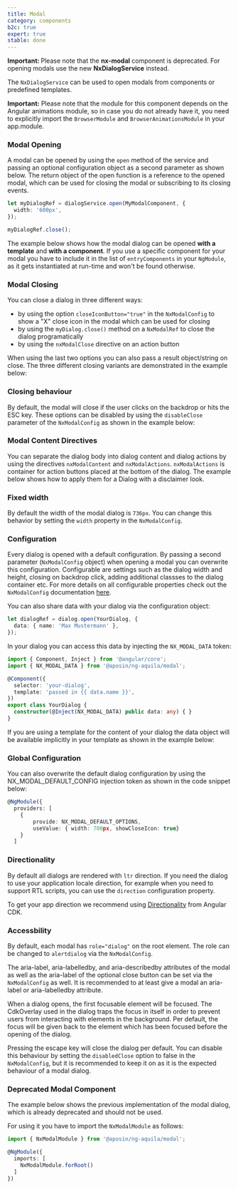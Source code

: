 ```yaml
---
title: Modal
category: components
b2c: true
expert: true
stable: done
---
```


<div class="docs-deprecation-warning">
  <strong>Important: </strong>
  Please note that the <strong>nx-modal</strong> component is deprecated. For opening modals use the new <strong> NxDialogService</strong> instead.
</div>

The `NxDialogService` can be used to open modals from components or predefined templates.

**Important:** Please note that the module for this component depends on the Angular animations module, so in case you do not already have it, you need to explicitly import the `BrowserModule` and `BrowserAnimationsModule` in your app.module.

### Modal Opening
A modal can be opened by using the `open` method of the service and passing an optional configuration object as a second parameter as shown below. The return object of the open function is a reference to the opened modal, which can be used for closing the modal or subscribing to its closing events.

```ts
let myDialogRef = dialogService.open(MyModalComponent, {
  width: '600px',
});

myDialogRef.close();
```

The example below shows how the modal dialog can be opened **with a template** and **with a component**.
If you use a specific component for your modal you have to include it in the list of `entryComponents` in your `NgModule`, as it gets instantiated at run-time and won't be found otherwise.

<!-- example(modal-opening) -->

### Modal Closing
You can close a dialog in three different ways:
  * by using the option `closeIconButton="true"` in the `NxModalConfig` to show a "X" close icon in the modal which can be used for closing
  * by using the `myDialog.close()` method on a `NxModalRef` to close the dialog programatically
  * by using the `nxModalClose` directive on an action button

When using the last two options you can also pass a result object/string on close.
The three different closing variants are demonstrated in the example below:
<!-- example(modal-closing) -->

### Closing behaviour
By default, the modal will close if the user clicks on the backdrop or hits the ESC key. These options can be disabled by using the `disableClose` parameter of the `NxModalConfig` as shown in the example below:

<!-- example(modal-closing-behaviour) -->

### Modal Content Directives
You can separate the dialog body into dialog content and dialog actions by using the directives `nxModalContent` and `nxModalActions`. `nxModalActions` is container for action buttons placed at the bottom of the dialog. The example below shows how to apply them for a Dialog with a disclaimer look.

<!-- example(modal-content-actions) -->

### Fixed width
By default the width of the modal dialog is `736px`. You can change this behavior by setting the `width` property in the `NxModalConfig`.

<!-- example(modal-fixed-width) -->

### Configuration
Every dialog is opened with a default configuration. By passing a second parameter (`NxModalConfig` object) when opening a modal you can overwrite this configuration. Configurable are settings such as the dialog width and height, closing on backdrop click, adding additional classses to the dialog container etc. For more details on all configurable properties check out the `NxModalConfig` documentation [here](./documentation/modal/api#NxModalConfig).

You can also share data with your dialog via the configuration object:

```ts
let dialogRef = dialog.open(YourDialog, {
  data: { name: 'Max Mustermann' },
});
```

In your dialog you can access this data by injecting the `NX_MODAL_DATA` token:


```ts
import { Component, Inject } from '@angular/core';
import { NX_MODAL_DATA } from '@aposin/ng-aquila/modal';

@Component({
  selector: 'your-dialog',
  template: 'passed in {{ data.name }}',
})
export class YourDialog {
  constructor(@Inject(NX_MODAL_DATA) public data: any) { }
}
```

If you are using a template for the content of your dialog the data object will be available implicitly in your template as shown in the example below:

<!-- example(modal-data-injection) -->


### Global Configuration
You can also overwrite the default dialog configuration by using the NX_MODAL_DEFAULT_CONFIG injection token as shown in the code snippet below:

```ts
@NgModule({
  providers: [
    {
        provide: NX_MODAL_DEFAULT_OPTIONS,
        useValue: { width: 700px, showCloseIcon: true}
    }
  ]
```

### Directionality
By default all dialogs are rendered with `ltr` direction.
If you need the dialog to use your application locale direction, for example when you need to support RTL scripts, you can use the `direction` configuration property.

To get your app direction we recommend using [Directionality](https://material.angular.io/cdk/bidi/overview) from Angular CDK.

<!-- example(modal-with-direction)> -->

### Accessbility
By default, each modal has `role="dialog"` on the root element. The role can be changed to `alertdialog` via the `NxModalConfig`.

The aria-label, aria-labelledby, and aria-describedby attributes of the modal as well as the aria-label of the optional close button can be set via the `NxModalConfig` as well. It is recommended to at least give a modal an aria-label or aria-labelledby attribute.

When a dialog opens, the first focusable element will be focused. The CdkOverlay used in the dialog traps the focus in itself in order to prevent users from interacting with elements in the background. Per default, the focus will be given back to the element which has been focused before the opening of the dialog.

Pressing the escape key will close the dialog per default. You can disable this behaviour by setting the `disabledClose` option to false in the `NxModalConfig`, but it is recommended to keep it on as it is the expected behaviour of a modal dialog.

### Deprecated Modal Component
The example below shows the previous implementation of the modal dialog, which is already deprecated and should not be used.

For using it you have to import the `NxModalModule` as follows:

```ts
import { NxModalModule } from '@aposin/ng-aquila/modal';

@NgModule({
  imports: [
    NxModalModule.forRoot()
  ]
})
```

<!-- example(modal-basic) -->
